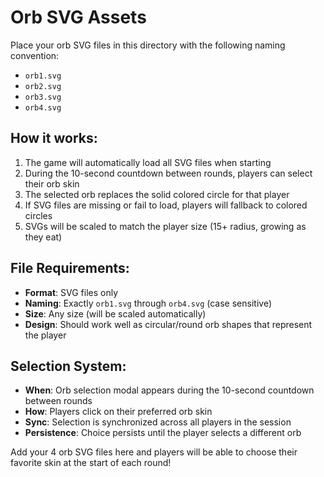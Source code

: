 # Orb SVG Assets

Place your orb SVG files in this directory with the following naming convention:

- `orb1.svg`
- `orb2.svg` 
- `orb3.svg`
- `orb4.svg`

## How it works:

1. The game will automatically load all SVG files when starting
2. During the 10-second countdown between rounds, players can select their orb skin
3. The selected orb replaces the solid colored circle for that player
4. If SVG files are missing or fail to load, players will fallback to colored circles
5. SVGs will be scaled to match the player size (15+ radius, growing as they eat)

## File Requirements:

- **Format**: SVG files only
- **Naming**: Exactly `orb1.svg` through `orb4.svg` (case sensitive)
- **Size**: Any size (will be scaled automatically)
- **Design**: Should work well as circular/round orb shapes that represent the player

## Selection System:

- **When**: Orb selection modal appears during the 10-second countdown between rounds
- **How**: Players click on their preferred orb skin
- **Sync**: Selection is synchronized across all players in the session
- **Persistence**: Choice persists until the player selects a different orb

Add your 4 orb SVG files here and players will be able to choose their favorite skin at the start of each round! 